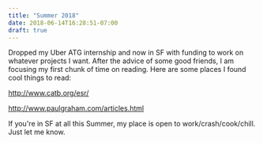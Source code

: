 ```yaml
---
title: "Summer 2018"
date: 2018-06-14T16:28:51-07:00
draft: true
---
```


Dropped my Uber ATG internship and now in SF with funding to work on whatever projects I want. After the advice of some good friends, I am focusing my first chunk of time on reading. Here are some places I found cool things to read:

http://www.catb.org/esr/

http://www.paulgraham.com/articles.html

If you're in SF at all this Summer, my place is open to work/crash/cook/chill. Just let me know.